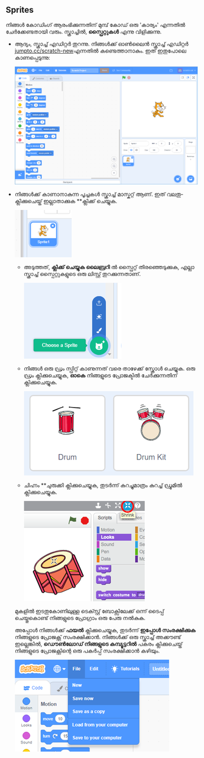 ## Sprites

നിങ്ങൾ കോഡിംഗ് ആരംഭിക്കുന്നതിന് മുമ്പ് കോഡ് ഒരു 'കാര്യം' എന്നതിൽ ചേർക്കേണ്ടതായി വരും. സ്ക്രാച്ചിൽ, **സ്പ്രൈറ്റുകൾ** എന്നു വിളിക്കുന്നു.

+ ആദ്യം, സ്ക്രാച്ച് എഡിറ്റർ തുറന്നു. നിങ്ങൾക്ക് ഓൺലൈൻ സ്ക്രാച്ച് എഡിറ്റർ <a href="http://jumpto.cc/scratch-new" target="_blank">jumpto.cc/scratch-new</a>എന്നതിൽ കണ്ടെത്താനാകും. ഇത് ഇതുപോലെ കാണപ്പെടുന്നു:
    
    ![സ്ക്രീൻഷോട്ട്](images/band-scratch.png)

+ നിങ്ങൾക്ക് കാണാനാകുന്ന പൂച്ചകൾ സ്ക്രാച്ച് മാസ്കറ്റ് ആണ്. ഇത് വലതു-ക്ലിക്കുചെയ്ത്</strong> ഇല്ലാതാക്കുക **ക്ലിക്ക് ചെയ്യുക.</p> 
    
    ![സ്ക്രീൻഷോട്ട്](images/band-delete.png)</li> 
    
    + അടുത്തത്, **ക്ലിക്ക് ചെയ്യുക ലൈബ്രറി** ൽ സ്പ്രൈറ്റ് തിരഞ്ഞെടുക്കുക, എല്ലാ സ്ക്രാച്ച് സ്പൈറ്റുകളുടെ ഒരു ലിസ്റ്റ് തുറക്കുന്നതാണ്.
        
        ![സ്ക്രീൻഷോട്ട്](images/band-sprite-library.png)
    
    + നിങ്ങൾ ഒരു ഡ്രം സ്പ്രിറ്റ് കാണുന്നത് വരെ താഴേക്ക് സ്ക്രോൾ ചെയ്യുക. ഒരു ഡ്രം ക്ലിക്കുചെയ്യുക, **ഓകെ** നിങ്ങളുടെ പ്രോജക്ടിൽ ചേർക്കുന്നതിന് ക്ലിക്കുചെയ്യുക.
        
        ![സ്ക്രീൻഷോട്ട്](images/band-sprite-drum.png)
    
    + </strong> ചിഹ്നം **ചുരുക്കി ക്ലിക്കുചെയ്യുക, തുടർന്ന് കുറച്ചുമാത്രം കുറച്ച് ഡ്രൂമിൽ ക്ലിക്കുചെയ്യുക.</p> 
        
        ![സ്ക്രീൻഷോട്ട്](images/band-shrink.png)</li> </ul> 
        
        മുകളിൽ ഇടതുകോണിലുള്ള ടെക്സ്റ്റ് ബോക്സിലേക്ക് ഒന്ന് ടൈപ്പ് ചെയ്തുകൊണ്ട് നിങ്ങളുടെ പ്രോഗ്രാം ഒരു പേരു നൽകുക.
        
        അപ്പോൾ നിങ്ങൾക്ക് **ഫയൽ** ക്ലിക്കുചെയ്യുക, തുടർന്ന് **ഇപ്പോൾ സംരക്ഷിക്കുക** നിങ്ങളുടെ പ്രോജക്റ്റ് സംരക്ഷിക്കാൻ. നിങ്ങൾക്ക് ഒരു സ്ക്രാച്ച് അക്കൗണ്ട് ഇല്ലെങ്കിൽ, **ഡൌൺലോഡ് നിങ്ങളുടെ കമ്പ്യൂട്ടറിൽ** പകരം ക്ലിക്കുചെയ്ത് നിങ്ങളുടെ പ്രോജക്റ്റിന്റെ ഒരു പകർപ്പ് സംരക്ഷിക്കാൻ കഴിയും.
        
        ![സ്ക്രീൻഷോട്ട്](images/band-save.png)
